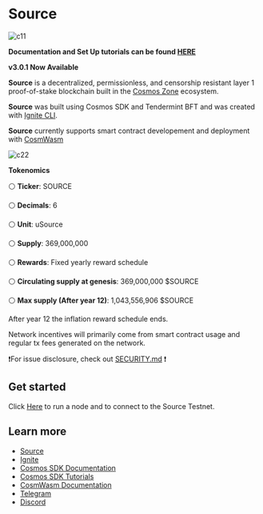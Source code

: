 # Source



![c11](https://static.wixstatic.com/media/80368b_b2c7b9f0d8614798bd9df0111903155a~mv2.png/v1/fill/w_624,h_108,al_c,q_85,usm_0.66_1.00_0.01/source%20logo%20final%20hrzn.webp)

**Documentation and Set Up tutorials can be found [HERE](https://docs.sourceprotocol.io/source-chain-documentation/introduction)**

**v3.0.1 Now Available**

**Source** is a decentralized, permissionless, and censorship resistant layer 1 proof-of-stake blockchain built in the [Cosmos Zone](https://cosmos.network/) ecosystem.

**Source** was built using Cosmos SDK and Tendermint BFT and was created with [Ignite CLI](https://ignite.com/cli).

**Source** currently supports smart contract developement and deployment with [CosmWasm](https://cosmwasm.com/)

![c22](https://static.wixstatic.com/media/80368b_6d278c8c8ffa4c07b91419c4532c608a~mv2.png/v1/fill/w_179,h_233,al_c,q_85,usm_0.66_1.00_0.01/source%20icon.webp)

**Tokenomics** 

⚪️ **Ticker**: SOURCE

⚪️ **Decimals**: 6

⚪️ **Unit**: uSource

⚪️ **Supply**: 369,000,000

⚪️ **Rewards**: Fixed yearly reward schedule 

⚪️ **Circulating supply at genesis**: 369,000,000 $SOURCE 

⚪️ **Max supply (After year 12)**: 1,043,556,906 $SOURCE 



After year 12 the inflation reward schedule ends. 

Network incentives will primarily come from smart contract usage and regular tx fees generated on the network.

❗️For issue disclosure, check out [SECURITY.md](./SECURITY.md) ❗️

## Get started

Click [Here](https://github.com/Source-Protocol-Cosmos/testnets) to run a node and to connect to the Source Testnet.

## Learn more

- [Source](https://sourceprotocol.io)
- [Ignite](https://github.com/ignite/cli)
- [Cosmos SDK Documentation](https://docs.cosmos.network)
- [Cosmos SDK Tutorials](https://tutorials.cosmos.network)
- [CosmWasm Documentation](https://docs.cosmwasm.com/docs/1.0/)
- [Telegram](https://t.me/sourceprotocol)
- [Discord](https://discord.io/SourceProtocol)



